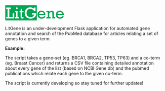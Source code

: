 <img src="https://github.com/digrigor/LitGene/blob/master/Litgene.png" height="50">

LitGene is an under-development Flask application for automated gene annotation and search of the PubMed database for articles relating a 
set of genes to a given term.


**Example:**

The script takes a gene-set (eg. BRCA1, BRCA2, TP53, TP63) and a co-term (eg. Breast Cancer) and returns a CSV file containing detailed 
annotation about every gene of the list (based on NCBI Gene db) and the pubmed publications which relate each gene to the given co-term.

The script is currently developing so stay tuned for further updates!

